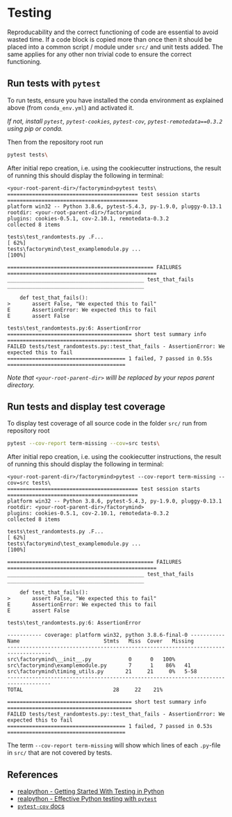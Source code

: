# Testing

Reproducability and the correct functioning of code are essential to avoid wasted time.
If a code block is copied more than once then it should be placed into a
common script / module under `src/` and unit tests added. The same applies for
any other non trivial code to ensure the correct functioning.

## Run tests with `pytest`

To run tests, ensure you have installed the conda environment as explained above
(from `conda_env.yml`) and activated it.

_If not, install `pytest`, `pytest-cookies`, `pytest-cov`,
`pytest-remotedata==0.3.2` using pip or conda._

Then from the repository root run

```bash
pytest tests\
```

After initial repo creation, i.e. using the cookiecutter instructions,
the result of running this should display the following in terminal:

```
<your-root-parent-dir>/factorymind>pytest tests\
========================================== test session starts ==========================================
platform win32 -- Python 3.8.6, pytest-5.4.3, py-1.9.0, pluggy-0.13.1
rootdir: <your-root-parent-dir>/factorymind
plugins: cookies-0.5.1, cov-2.10.1, remotedata-0.3.2
collected 8 items

tests\test_randomtests.py .F...                                                                    [ 62%]
tests\factorymind\test_examplemodule.py ...                                      [100%]

=============================================== FAILURES ================================================
____________________________________________ test_that_fails ____________________________________________

    def test_that_fails():
>       assert False, "We expected this to fail"
E       AssertionError: We expected this to fail
E       assert False

tests\test_randomtests.py:6: AssertionError
======================================== short test summary info ========================================
FAILED tests/test_randomtests.py::test_that_fails - AssertionError: We expected this to fail
====================================== 1 failed, 7 passed in 0.55s ======================================
```

_Note that `<your-root-parent-dir>` willl be replaced by your repos parent directory._

## Run tests and display test coverage

To display test coverage of all source code in the folder `src/` run from repository root

```bash
pytest --cov-report term-missing --cov=src tests\
```

After initial repo creation, i.e. using the cookiecutter instructions,
the result of running this should display the following in terminal:

```
<your-root-parent-dir>/factorymind>pytest --cov-report term-missing --cov=src tests\
========================================== test session starts ==========================================
platform win32 -- Python 3.8.6, pytest-5.4.3, py-1.9.0, pluggy-0.13.1
rootdir: <your-root-parent-dir>/factorymind>
plugins: cookies-0.5.1, cov-2.10.1, remotedata-0.3.2
collected 8 items

tests\test_randomtests.py .F...                                                                    [ 62%]
tests\factorymind\test_examplemodule.py ...                                      [100%]

=============================================== FAILURES ================================================
____________________________________________ test_that_fails ____________________________________________

    def test_that_fails():
>       assert False, "We expected this to fail"
E       AssertionError: We expected this to fail
E       assert False

tests\test_randomtests.py:6: AssertionError

----------- coverage: platform win32, python 3.8.6-final-0 -----------
Name                           Stmts   Miss  Cover   Missing
------------------------------------------------------------------------------------
src\factorymind\__init__.py            0      0   100%
src\factorymind\examplemodule.py       7      1    86%   41
src\factorymind\timing_utils.py       21     21     0%   5-58
------------------------------------------------------------------------------------
TOTAL                             28     22    21%

======================================== short test summary info ========================================
FAILED tests/test_randomtests.py::test_that_fails - AssertionError: We expected this to fail
====================================== 1 failed, 7 passed in 0.53s ======================================
```

The term `--cov-report term-missing` will show which lines of each `.py`-file in `src/`
that are not covered by tests.

## References

- [realpython - Getting Started With Testing in Python](https://realpython.com/python-testing/)
- [realpython - Effective Python testing with `pytest`](https://realpython.com/pytest-python-testing/)
- [`pytest-cov` docs](https://pytest-cov.readthedocs.io/en/latest/readme.html#documentation)
